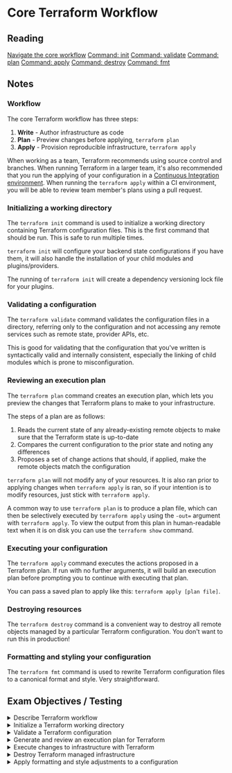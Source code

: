 # Core Terraform Workflow

## Reading

[Navigate the core workflow](https://developer.hashicorp.com/terraform/tutorials/certification-003/associate-study-003)
[Command: init](https://developer.hashicorp.com/terraform/cli/v1.1.x/commands/init)
[Command: validate](https://developer.hashicorp.com/terraform/cli/v1.1.x/commands/validate)
[Command: plan](https://developer.hashicorp.com/terraform/cli/v1.1.x/commands/plan)
[Command: apply](https://developer.hashicorp.com/terraform/cli/v1.1.x/commands/apply)
[Command: destroy](https://developer.hashicorp.com/terraform/cli/v1.1.x/commands/destroy)
[Command: fmt](https://developer.hashicorp.com/terraform/cli/v1.1.x/commands/fmt)

## Notes

### **Workflow**

The core Terraform workflow has three steps:

1) **Write** - Author infrastructure as code
1) **Plan** - Preview changes before applying, `terraform plan`
1) **Apply** - Provision reproducible infrastructure, `terraform apply`

When working as a team, Terraform recommends using source control and branches. When running Terraform in a larger team, it's also recommended that you run the applying of your configuration in a [Continuous Integration environment](https://developer.hashicorp.com/terraform/tutorials/automation/automate-terraform?utm_source=WEBSITE&utm_medium=WEB_IO&utm_offer=ARTICLE_PAGE&utm_content=DOCS). When running the `terraform apply` within a CI environment, you will be able to review team member's plans using a pull request.

### **Initializing a working directory**

The `terraform init` command is used to initialize a working directory containing Terraform configuration files. This is the first command that should be run. This is safe to run multiple times.

`terraform init` will configure your backend state configurations if you have them, it will also handle the installation of your child modules and plugins/providers.

The running of `terraform init` will create a dependency versioning lock file for your plugins.

### **Validating a configuration**

The `terraform validate` command validates the configuration files in a directory, referring only to the configuration and not accessing any remote services such as remote state, provider APIs, etc.

This is good for validating that the configuration that you've written is syntactically valid and internally consistent, especially the linking of child modules which is prone to misconfiguration.

### **Reviewing an execution plan**

The `terraform plan` command creates an execution plan, which lets you preview the changes that Terraform plans to make to your infrastructure.

The steps of a plan are as follows:

1) Reads the current state of any already-existing remote objects to make sure that the Terraform state is up-to-date
2) Compares the current configuration to the prior state and noting any differences
3) Proposes a set of change actions that should, if applied, make the remote objects match the configuration

`terraform plan` will not modify any of your resources. It is also ran prior to applying changes when `terraform apply` is ran, so if your intention is to modify resources, just stick with `terraform apply`. 

A common way to use `terraform plan` is to produce a plan file, which can then be selectively executed by `terraform apply` using the `-out=` argument with `terraform apply`. To view the output from this plan in human-readable text when it is on disk you can use the `terraform show` command.

### **Executing your configuration**

The `terraform apply` command executes the actions proposed in a Terraform plan. If run with no further arguments, it will build an execution plan before prompting you to continue with executing that plan. 

You can pass a saved plan to apply like this: `terraform apply [plan file]`.

### **Destroying resources**

The `terraform destroy` command is a convenient way to destroy all remote objects managed by a particular Terraform configuration. You don't want to run this in production!

### **Formatting and styling your configuration**

The `terraform fmt` command is used to rewrite Terraform configuration files to a canonical format and style. Very straightforward.

## Exam Objectives / Testing

<details>
<summary>Describe Terraform workflow</summary>

1) **Write** - Author infrastructure as code
2) **Plan** - Preview changes before applying, `terraform plan`
3) **Apply** - Provision reproducible infrastructure, `terraform apply`
</details>

<details>
<summary>Initialize a Terraform working directory</summary>

- `terraform init`
</details>

<details>
<summary>Validate a Terraform configuration</summary>

`terraform validate`
</details>

<details>
<summary>Generate and review an execution plan for Terraform</summary>

- Use `terraform plan` to view the plan
- If you want a plan on file you run `terraform plan -out=<plan_name>`
- If you want to read that plan run `terraform show <plan_name>`
</details>

<details>
<summary>Execute changes to infrastructure with Terraform</summary>

- `terraform apply`
- If you want to run a specific plan run `terraform apply <plan_name>`
</details>

<details>
<summary>Destroy Terraform managed infrastructure</summary>

- `terraform destroy`
</details>

<details>
<summary>Apply formatting and style adjustments to a configuration</summary>

- `terraform fmt`
</details>